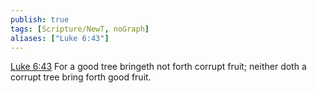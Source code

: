 ```yaml
---
publish: true
tags: [Scripture/NewT, noGraph]
aliases: ["Luke 6:43"]
---
```

[Luke 6:43](https://churchofjesuschrist.org/study/scriptures/nt/luke/6?lang=eng&id=p43#p43) For a good tree bringeth not forth corrupt fruit; neither doth a corrupt tree bring forth good fruit.
